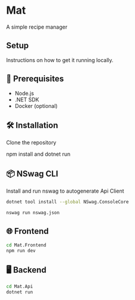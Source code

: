# Mat

A simple recipe manager

## Setup

Instructions on how to get it running locally.

## 🧱 Prerequisites
- Node.js
- .NET SDK
- Docker (optional)

## 🛠️ Installation

Clone the repository

npm install and dotnet run

## 📦 NSwag CLI

Install and run nswag to autogenerate Api Client

```bash
dotnet tool install --global NSwag.ConsoleCore

nswag run nswag.json
```

## 🌐 Frontend

```bash
cd Mat.Frontend
npm run dev
```

## 🖥️ Backend

```bash
cd Mat.Api
dotnet run
```